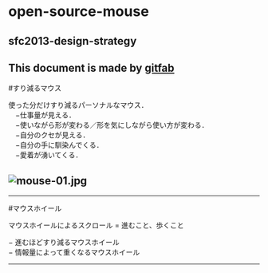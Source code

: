 # open-source-mouse
## sfc2013-design-strategy  
This document is made by [gitfab](http://gitfab.org)
---
#すり減るマウス

使った分だけすり減るパーソナルなマウス．<br>
　−仕事量が見える．<br>
　−使いながら形が変わる／形を気にしながら使い方が変わる．<br>
　−自分のクセが見える．<br>
　−自分の手に馴染んでくる．<br>
　−愛着が湧いてくる．<br>


![mouse-01.jpg](https://raw.github.com/ken0324/open-source-mouse/master/gitfab/resources/mouse-01.jpg)
---

---
#マウスホイール

マウスホイールによるスクロール = 進むこと、歩くこと

 − 進むほどすり減るマウスホイール <br>
 − 情報量によって重くなるマウスホイール <br>

---
